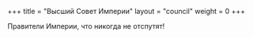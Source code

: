 +++
title = "Высший Совет Империи"
layout = "council"
weight = 0
+++

Правители Империи, что никогда не отспутят!